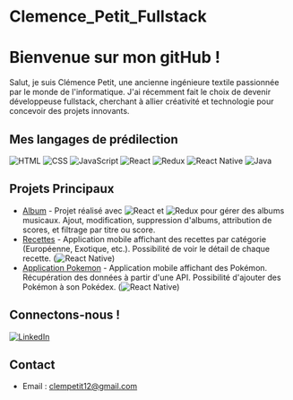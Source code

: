 # Clemence_Petit_Fullstack

# Bienvenue sur mon gitHub !
Salut, je suis Clémence Petit, une ancienne ingénieure textile passionnée par le monde de l'informatique. J'ai récemment fait le choix de devenir développeuse fullstack, cherchant à allier créativité et technologie pour concevoir des projets innovants.

## Mes langages de prédilection
![HTML](https://img.shields.io/badge/-HTML-orange?logo=html5&logoColor=white)
![CSS](https://img.shields.io/badge/-CSS-blue?logo=css3&logoColor=white)
![JavaScript](https://img.shields.io/badge/JavaScript-Developer-yellow)
![React](https://img.shields.io/badge/-React-blue?logo=react&logoColor=white)
![Redux](https://img.shields.io/badge/-Redux-purple?logo=redux&logoColor=white)
![React Native](https://img.shields.io/badge/-React_Native-green?logo=react&logoColor=white)
![Java](https://img.shields.io/badge/-Java-orange?logo=java&logoColor=white)


## Projets Principaux

- [Album](https://github.com/clempetit12/Clemence_Petit_Fullstack/tree/main/Redux/Album) - Projet réalisé avec ![React](https://img.shields.io/badge/-React-blue?logo=react&logoColor=white) et ![Redux](https://img.shields.io/badge/-Redux-purple?logo=redux&logoColor=white) pour gérer des albums musicaux. Ajout, modification, suppression d'albums, attribution de scores, et filtrage par titre ou score. 
- [Recettes](https://github.com/clempetit12/Clemence_Petit_Fullstack/tree/main/React%20Native/Recettes) - Application mobile affichant des recettes par catégorie (Européenne, Exotique, etc.). Possibilité de voir le détail de chaque recette. (![React Native](https://img.shields.io/badge/-React_Native-green?logo=react&logoColor=white))
- [Application Pokemon](https://github.com/clempetit12/Clemence_Petit_Fullstack/tree/main/React%20Native/Pokedex/my-app) - Application mobile affichant des Pokémon. Récupération des données à partir d'une API. Possibilité d'ajouter des Pokémon à son Pokédex. (![React Native](https://img.shields.io/badge/-React_Native-green?logo=react&logoColor=white))


## Connectons-nous !

[![LinkedIn](https://img.shields.io/badge/LinkedIn-Connect-blue)](https://www.linkedin.com/in/cl%C3%A9mence-petit/)




## Contact

- Email : clempetit12@gmail.com

